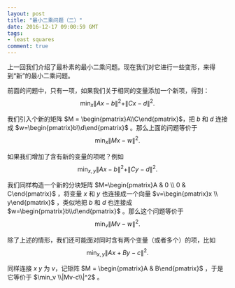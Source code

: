 ```yaml
---
layout: post
title: "最小二乘问题（二）"
date: 2016-12-17 09:00:59 GMT
tags:
- least squares
comment: true
---
```


上一回我们介绍了最朴素的最小二乘问题。现在我们对它进行一些变形，来得到“新”的最小二乘问题。

前面的问题中，只有一项，如果我们关于相同的变量添加一个新项，得到：
$$
\min_x \|Ax-b\|^2 + \|Cx-d\|^2.
$$

我们引入个新的矩阵 $M = \begin{pmatrix}A\\C\end{pmatrix}$，把 $b$ 和 $d$ 连接成 $w=\begin{pmatrix}b\\d\end{pmatrix}$ 。那么上面的问题等价于
$$
\min_x \|Mx-w\|^2.
$$

如果我们增加了含有新的变量的项呢？例如
$$
\min_{x,y} \|Ax-b\|^2+\|Cy-d\|^2.
$$

我们同样构造一个新的分块矩阵 $M=\begin{pmatrix}A & 0 \\ 0 & C\end{pmatrix}$ ，将变量 $x$ 和 $y$ 也连接成一个向量 $v=\begin{pmatrix}x \\ y\end{pmatrix}$ ，类似地把 $b$ 和 $d$ 也连接成 $w=\begin{pmatrix}b\\d\end{pmatrix}$ 。那么这个问题等价于
$$
\min_v \|Mv-w\|^2.
$$

除了上述的情形，我们还可能面对同时含有两个变量（或者多个）的项，比如
$$
\min_{x, y} \| Ax+By-c \|^2.
$$

同样连接 $x$ $y$ 为 $v$，记矩阵 $M = \begin{pmatrix}A & B\end{pmatrix}$ ，于是它等价于 $\min_v \\|Mv-c\\|^2$ 。
